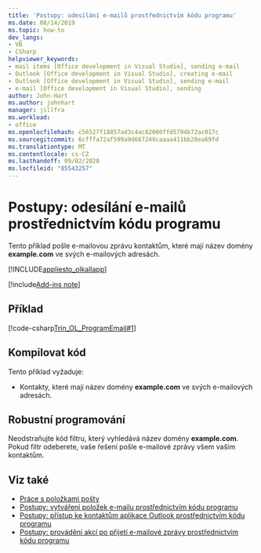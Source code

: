 ```yaml
---
title: 'Postupy: odesílání e-mailů prostřednictvím kódu programu'
ms.date: 08/14/2019
ms.topic: how-to
dev_langs:
- VB
- CSharp
helpviewer_keywords:
- mail items [Office development in Visual Studio], sending e-mail
- Outlook [Office development in Visual Studio], creating e-mail
- Outlook [Office development in Visual Studio], sending e-mail
- e-mail [Office development in Visual Studio], sending
author: John-Hart
ms.author: johnhart
manager: jillfra
ms.workload:
- office
ms.openlocfilehash: c56527f18857ad3c4ac82060ffd5794b72ac017c
ms.sourcegitcommit: 6cfffa72af599a9d667249caaaa411bb28ea69fd
ms.translationtype: MT
ms.contentlocale: cs-CZ
ms.lasthandoff: 09/02/2020
ms.locfileid: "85543257"
---
```

# <a name="how-to-programmatically-send-email"></a>Postupy: odesílání e-mailů prostřednictvím kódu programu
  Tento příklad pošle e-mailovou zprávu kontaktům, které mají název domény **example.com** ve svých e-mailových adresách.

 [!INCLUDE[appliesto_olkallapp](../vsto/includes/appliesto-olkallapp-md.md)]

[!include[Add-ins note](includes/addinsnote.md)]

## <a name="example"></a>Příklad
 [!code-csharp[Trin_OL_ProgramEmail#1](../vsto/codesnippet/CSharp/Trin_OL_ProgramEMail/thisaddin.cs#1)]

## <a name="compile-the-code"></a>Kompilovat kód
 Tento příklad vyžaduje:

- Kontakty, které mají název domény **example.com** ve svých e-mailových adresách.

## <a name="robust-programming"></a>Robustní programování
 Neodstraňujte kód filtru, který vyhledává název domény **example.com**. Pokud filtr odeberete, vaše řešení pošle e-mailové zprávy všem vašim kontaktům.

## <a name="see-also"></a>Viz také
- [Práce s položkami pošty](../vsto/working-with-mail-items.md)
- [Postupy: vytváření položek e-mailu prostřednictvím kódu programu](../vsto/how-to-programmatically-create-an-e-mail-item.md)
- [Postupy: přístup ke kontaktům aplikace Outlook prostřednictvím kódu programu](../vsto/how-to-programmatically-access-outlook-contacts.md)
- [Postupy: provádění akcí po přijetí e-mailové zprávy prostřednictvím kódu programu](../vsto/how-to-programmatically-perform-actions-when-an-e-mail-message-is-received.md)
